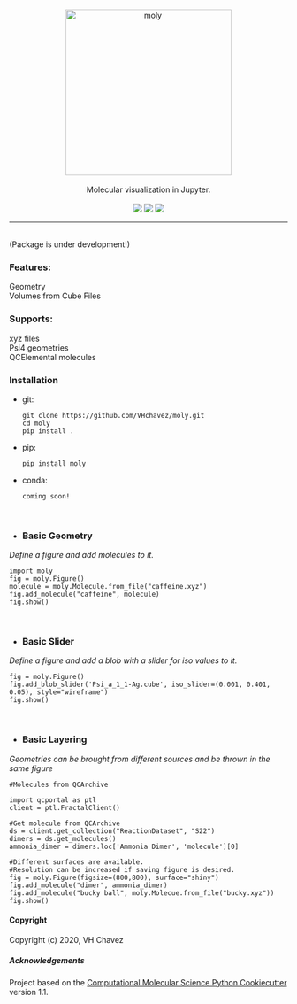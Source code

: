 <p align="center">
<br>
<img src="media/title.png" alt="moly" height=300> <br><br>
Molecular visualization in Jupyter.<br><br>
<a href="https://travis-ci.com/VHChavez/moly"><img src="https://travis-ci.com/VHChavez/moly.svg?branch=master" /></a>  
<a href="https://lgtm.com/projects/g/VHchavez/moly/context:python"><img src="https://img.shields.io/lgtm/grade/python/g/VHchavez/moly.svg?logo=lgtm&logoWidth=18" /></a>  
<a href="https://opensource.org/licenses/BSD-3-Clause"><img src="https://img.shields.io/badge/License-BSD%203--Clause-blue.svg" /></a>
<br>
</p>

---

<br>
(Package is under development!)


### Features:  
Geometry  
Volumes from Cube Files    

### Supports:
xyz files  
Psi4 geometries  
QCElemental molecules  

### Installation 
* git:
    ```
    git clone https://github.com/VHchavez/moly.git
    cd moly
    pip install .
     ```
* pip:
    ```
    pip install moly
     ```
* conda:
    ```
    coming soon!
    ```
      
<br>

 
* ### Basic Geometry
*Define a figure and add molecules to it.*
 
 ```
 import moly
 fig = moly.Figure()
 molecule = moly.Molecule.from_file("caffeine.xyz")
 fig.add_molecule("caffeine", molecule)
 fig.show()
 ```

 <br>

 
* ### Basic Slider
*Define a figure and add a blob with a slider for iso values to it.*
 
 ```
 fig = moly.Figure()
 fig.add_blob_slider('Psi_a_1_1-Ag.cube', iso_slider=(0.001, 0.401, 0.05), style="wireframe")
 fig.show()
 ```
 
<br>
  
* ### Basic Layering
*Geometries can be brought from different sources and be thrown in the same figure*
 ```
#Molecules from QCArchive

import qcportal as ptl
client = ptl.FractalClient()

#Get molecule from QCArchive
ds = client.get_collection("ReactionDataset", "S22")
dimers = ds.get_molecules()
ammonia_dimer = dimers.loc['Ammonia Dimer', 'molecule'][0]

#Different surfaces are available. 
#Resolution can be increased if saving figure is desired. 
fig = moly.Figure(figsize=(800,800), surface="shiny")
fig.add_molecule("dimer", ammonia_dimer)
fig.add_molecule("bucky ball", moly.Molecue.from_file("bucky.xyz"))
fig.show()
 ```

 

#### Copyright
Copyright (c) 2020, VH Chavez


##### Acknowledgements
Project based on the 
[Computational Molecular Science Python Cookiecutter](https://github.com/molssi/cookiecutter-cms) version 1.1.
